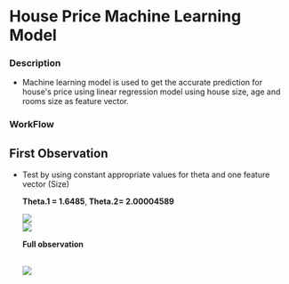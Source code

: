 <h1> House Price Machine Learning Model </h1>
<h3>Description</h3>
  <ul>
    <li>
      Machine learning model is used to get the accurate prediction for house's price using linear regression model using house size, age and rooms size as feature vector.
    </li>
  </ul>
  
<h3>WorkFlow</h3>
<h2>First Observation</h2>
<ul>
  <li>
    <p>Test by using constant appropriate values for theta and one feature vector (Size)</p>
    <p><b>Theta.1 = 1.6485</b>,<b> Theta.2= 2.00004589 </b></p>
    <img src="https://i.imgur.com/4nURc30.png"/>
    <br/>
    <img src="https://i.imgur.com/fBOLTD4l.png"/>
    <br/>
    <p><b>Full observation</b></p>
    <br/>
    <img src="https://i.imgur.com/zof3wFo.png"/>
    <br/>
  </li>
</ul>
  
